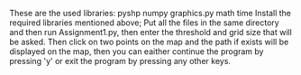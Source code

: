 These are the used libraries:
pyshp
numpy
graphics.py
math
time
Install the required libraries mentioned above;
Put all the files in the same directory and then run Assignment1.py, then enter the threshold and grid size that will be asked.
Then click on two points on the map and the path if exists will be displayed on the map, then you can eaither continue the program by pressing 'y' or exit the program by pressing any other keys.


